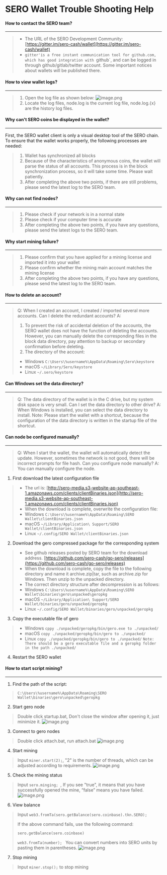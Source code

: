# SERO Wallet Trouble Shooting Help


#### How to contact the SERO team?
---
> - The URL of the SERO Development Community: [https://gitter.im/sero-cash/wallet](https://gitter.im/sero-cash/wallet)
> - `gitter'is a free instant communication tool for github.com, which has good integration with `github`, and can be logged in through github/gitlab/twitter account. Some important notices about wallets will be published there.

#### How to view wallet logs?
---
> 1. Open the log file as shown below:
![image.png](http://sero-media.s3-website-ap-southeast-1.amazonaws.com/images/jianshu/13141677-4b9642b60df09133.png?imageMogr2/auto-orient/strip%7CimageView2/2/w/600)
> 2. Locate the log files, node.log is the current log file, node.log.{x} are the history log files.

#### Why can't SERO coins be displayed in the wallet?

---
First, the SERO wallet client is only a visual desktop tool of the SERO chain. To ensure that the wallet works properly, the following processes are needed:

> 1. Wallet has synchronized all blocks
> 2. Because of the characteristics of anonymous coins, the wallet will parse the status of all accounts. This process is in the block synchronization process, so it will take some time. Please wait patiently.
> 3. After completing the above two points, if there are still problems, please send the latest log to the SERO team.

#### Why can not find nodes?
---
> 1. Please check if your network is in a normal state
> 2. Please check if your computer time is accurate
> 3. After completing the above two points, if you have any questions, please send the latest logs to the SERO team.

#### Why start mining failure?
---
> 1. Please confirm that you have applied for a mining license and imported it into your wallet
> 2. Please confirm whether the mining main account matches the mining license
> 3. After completing the above two points, if you have any questions, please send the latest log to the SERO team.

#### How to delete an account?
---
>Q: When I created an account, I created / imported several more accounts. Can I delete the redundant accounts?
>A:
> 1. To prevent the risk of accidental deletion of the accounts, the SERO wallet does not have the function of deleting the accounts. However, you can manually delete the corresponding files in the block data directory, pay attention to backup or secondary confirmation before deleting.
> 2. The directory of the account:
> - Windows `C:\Users\%username%\AppData\Roaming\Sero\keystore`
> - macOS `~/Library/Sero/keystore`
> - Linux `~/.sero/keystore `

#### Can Windows set the data directory?
---
> Q: The data directory of the wallet is in the C drive, but my system disk space is very small. Can I set the data directory to other drive?
> A: When Windows is installed, you can select the data directory to install. Note: Please start the wallet with a shortcut, because the configuration of the data directory is written in the startup file of the shortcut.

#### Can node be configured manually?
---
>Q: When I start the wallet, the wallet will automatically detect the update. However, sometimes the network is not good, there will be incorrect prompts for file hash. Can you configure node manually?
>A: You can manually configure the node.

1. First download the latest configuration file
> - The url is:
[http://sero-media.s3-website-ap-southeast-1.amazonaws.com/clients/clientBinaries.json](http://sero-media.s3-website-ap-southeast-1.amazonaws.com/clients/clientBinaries.json)
> - When the download is complete, overwrite the configuration file:
> - Windows `C:\Users\%username%\AppData\Roaming\SERO Wallet\clientBinaries.json`
> - macOS `~/Library/Application\ Support/SERO Wallet/clientBinaries.json`
> - Linux `~/.config/SERO Wallet/clientBinaries.json`

2. Download the gero compressed package for the corresponding system
> - See github releases posted by SERO team for the download address.
[https://github.com/sero-cash/go-sero/releases](https://github.com/sero-cash/go-sero/releases)
> - When the download is complete, copy the file to the following directory and name it archive.zip|tar, such as archive.zip for Windows. Then unzip to the unpacked directory.
> - The correct directory structure after decompression is as follows:
> - Windows `C:\Users\%username%\AppData\Roaming\SERO Wallet\binaries\gero\unpacked\geropkg`
> - macOS `~/Library/Application\ Support/SERO Wallet/binaries/gero/unpacked/geropkg`
> - Linux `~/.config/SERO Wallet/binaries/gero/unpacked/geropkg`

3. Copy the executable file of gero
> - Windows `cppy ./unpacked/geropkg/bin/gero.exe to ./unpacked/`
> - macOS `copy ./unpacked/geropkg/bin/gero to ./unpacked/`
> - Linux `copy ./unpacked/geropkg/bin/gero to ./unpacked/`
`Note: There should be a gero executable file and a geropkg folder in the path ./unpacked/`

4. Restart the SERO wallet

#### How to start script mining?

---

1. Find the path of the script:
>`C:\Users\%username%\AppData\Roaming\SERO Wallet\binaries\gero\unpacked\geropkg`

2. Start gero node
>Double click startup.bat, Don't close the window after opening it, just minimize it.
>![image.png](http://sero-media.s3-website-ap-southeast-1.amazonaws.com/images/jianshu/13141677-a191e72f201d0ab9.png?imageMogr2/auto-orient/strip%7CimageView2/2/w/1240)

3. Connect to gero nodes
>Double click attach.bat, run attach.bat
>![image.png](http://sero-media.s3-website-ap-southeast-1.amazonaws.com/images/jianshu/13141677-25a2e01876377569.png?imageMogr2/auto-orient/strip%7CimageView2/2/w/1240)

4. Start mining
>Input `miner.start(2);`, "2" is the number of threads, which can be adjusted according to requirements.
>![image.png](http://sero-media.s3-website-ap-southeast-1.amazonaws.com/images/jianshu/13141677-0ed38055b0390e8c.png?imageMogr2/auto-orient/strip%7CimageView2/2/w/1240)

5. Check the mining status
>Input `sero.minging; `, If you see "true", it means that you have successfully opened the mine, “false” means you have failed.
>![image.png](http://sero-media.s3-website-ap-southeast-1.amazonaws.com/images/jianshu/13141677-6f13934708267373.png?imageMogr2/auto-orient/strip%7CimageView2/2/w/1240)

6. View balance
>Input `web3.fromTa(sero.getBalance(sero.coinbase).tkn.SERO);` 
>
>If the above command fails, use the following command:
>
>`sero.getBalance(sero.coinbase)`
>
>`web3.fromTa(number); ` You can convert numbers into SERO units by pasting them in parentheses.
>![image.png](http://sero-media.s3-website-ap-southeast-1.amazonaws.com/images/jianshu/13141677-21735e739c899978.png?imageMogr2/auto-orient/strip%7CimageView2/2/w/1240)

7. Stop mining
>Input  `miner.stop();` to stop mining
